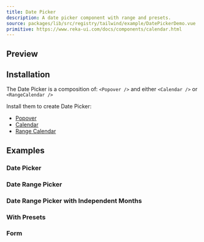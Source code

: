 ```yaml
---
title: Date Picker
description: A date picker component with range and presets.
source: packages/lib/src/registry/tailwind/example/DatePickerDemo.vue
primitive: https://www.reka-ui.com/docs/components/calendar.html
---
```


## Preview

<ComponentPreview name="DatePicker" />

## Installation

The Date Picker is a composition of: `<Popover />` and either `<Calendar />` or `<RangeCalendar />`

Install them to create Date Picker:

- [Popover](./popover)
- [Calendar](./calendar)
- [Range Calendar](./range-calendar)

## Examples

### Date Picker

<ComponentPreview name="DatePicker" />

### Date Range Picker

<ComponentPreview name="DatePickerWithRange" />

### Date Range Picker with Independent Months

<ComponentPreview name="DatePickerWithIndependentMonths" />

### With Presets

<ComponentPreview name="DatePickerWithPresets" />

### Form

<ComponentPreview name="DatePickerForm" />
